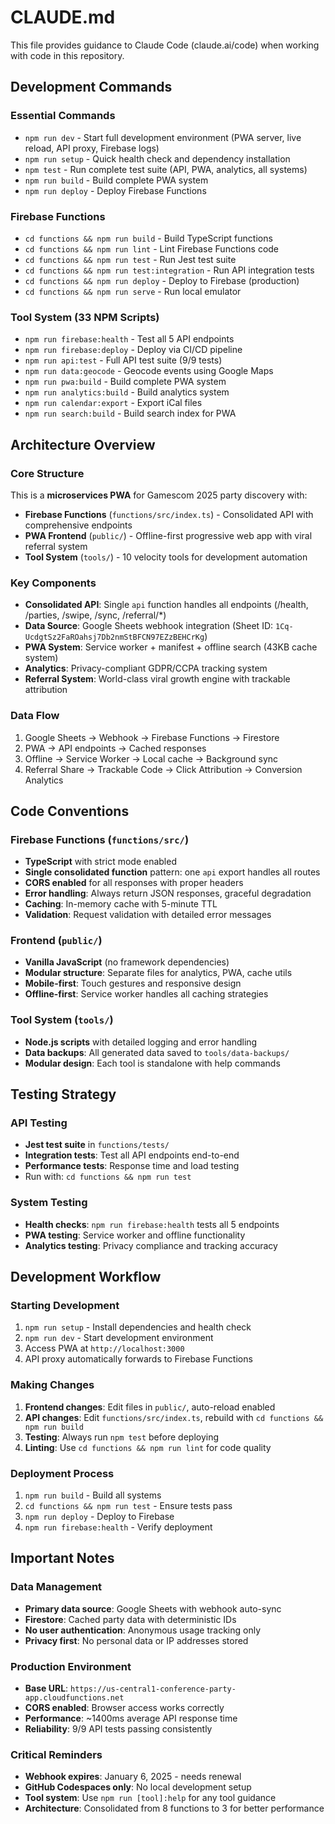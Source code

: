 # CLAUDE.md

This file provides guidance to Claude Code (claude.ai/code) when working with code in this repository.

## Development Commands

### Essential Commands
- `npm run dev` - Start full development environment (PWA server, live reload, API proxy, Firebase logs)
- `npm run setup` - Quick health check and dependency installation
- `npm test` - Run complete test suite (API, PWA, analytics, all systems)
- `npm run build` - Build complete PWA system
- `npm run deploy` - Deploy Firebase Functions

### Firebase Functions
- `cd functions && npm run build` - Build TypeScript functions
- `cd functions && npm run lint` - Lint Firebase Functions code  
- `cd functions && npm run test` - Run Jest test suite
- `cd functions && npm run test:integration` - Run API integration tests
- `cd functions && npm run deploy` - Deploy to Firebase (production)
- `cd functions && npm run serve` - Run local emulator

### Tool System (33 NPM Scripts)
- `npm run firebase:health` - Test all 5 API endpoints
- `npm run firebase:deploy` - Deploy via CI/CD pipeline
- `npm run api:test` - Full API test suite (9/9 tests)
- `npm run data:geocode` - Geocode events using Google Maps
- `npm run pwa:build` - Build complete PWA system
- `npm run analytics:build` - Build analytics system
- `npm run calendar:export` - Export iCal files
- `npm run search:build` - Build search index for PWA

## Architecture Overview

### Core Structure
This is a **microservices PWA** for Gamescom 2025 party discovery with:
- **Firebase Functions** (`functions/src/index.ts`) - Consolidated API with comprehensive endpoints
- **PWA Frontend** (`public/`) - Offline-first progressive web app with viral referral system
- **Tool System** (`tools/`) - 10 velocity tools for development automation

### Key Components
- **Consolidated API**: Single `api` function handles all endpoints (/health, /parties, /swipe, /sync, /referral/*)
- **Data Source**: Google Sheets webhook integration (Sheet ID: `1Cq-UcdgtSz2FaROahsj7Db2nmStBFCN97EZzBEHCrKg`)
- **PWA System**: Service worker + manifest + offline search (43KB cache system)
- **Analytics**: Privacy-compliant GDPR/CCPA tracking system
- **Referral System**: World-class viral growth engine with trackable attribution

### Data Flow
1. Google Sheets → Webhook → Firebase Functions → Firestore
2. PWA → API endpoints → Cached responses
3. Offline → Service Worker → Local cache → Background sync
4. Referral Share → Trackable Code → Click Attribution → Conversion Analytics

## Code Conventions

### Firebase Functions (`functions/src/`)
- **TypeScript** with strict mode enabled
- **Single consolidated function** pattern: one `api` export handles all routes
- **CORS enabled** for all responses with proper headers
- **Error handling**: Always return JSON responses, graceful degradation
- **Caching**: In-memory cache with 5-minute TTL
- **Validation**: Request validation with detailed error messages

### Frontend (`public/`)
- **Vanilla JavaScript** (no framework dependencies)
- **Modular structure**: Separate files for analytics, PWA, cache utils
- **Mobile-first**: Touch gestures and responsive design
- **Offline-first**: Service worker handles all caching strategies

### Tool System (`tools/`)
- **Node.js scripts** with detailed logging and error handling
- **Data backups**: All generated data saved to `tools/data-backups/`
- **Modular design**: Each tool is standalone with help commands

## Testing Strategy

### API Testing
- **Jest test suite** in `functions/tests/`
- **Integration tests**: Test all API endpoints end-to-end
- **Performance tests**: Response time and load testing
- Run with: `cd functions && npm run test`

### System Testing
- **Health checks**: `npm run firebase:health` tests all 5 endpoints
- **PWA testing**: Service worker and offline functionality
- **Analytics testing**: Privacy compliance and tracking accuracy

## Development Workflow

### Starting Development
1. `npm run setup` - Install dependencies and health check
2. `npm run dev` - Start development environment
3. Access PWA at `http://localhost:3000`
4. API proxy automatically forwards to Firebase Functions

### Making Changes
1. **Frontend changes**: Edit files in `public/`, auto-reload enabled
2. **API changes**: Edit `functions/src/index.ts`, rebuild with `cd functions && npm run build`
3. **Testing**: Always run `npm test` before deploying
4. **Linting**: Use `cd functions && npm run lint` for code quality

### Deployment Process
1. `npm run build` - Build all systems
2. `cd functions && npm run test` - Ensure tests pass
3. `npm run deploy` - Deploy to Firebase
4. `npm run firebase:health` - Verify deployment

## Important Notes

### Data Management
- **Primary data source**: Google Sheets with webhook auto-sync
- **Firestore**: Cached party data with deterministic IDs
- **No user authentication**: Anonymous usage tracking only
- **Privacy first**: No personal data or IP addresses stored

### Production Environment
- **Base URL**: `https://us-central1-conference-party-app.cloudfunctions.net`
- **CORS enabled**: Browser access works correctly
- **Performance**: ~1400ms average API response time
- **Reliability**: 9/9 API tests passing consistently

### Critical Reminders
- **Webhook expires**: January 6, 2025 - needs renewal
- **GitHub Codespaces only**: No local development setup
- **Tool system**: Use `npm run [tool]:help` for any tool guidance
- **Architecture**: Consolidated from 8 functions to 3 for better performance